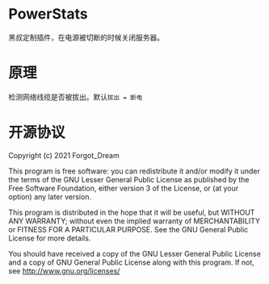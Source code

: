 # PowerStats
黑叔定制插件，在电源被切断的时候关闭服务器。

# 原理
检测网络线缆是否被拔出。默认`拔出 = 断电`

# 开源协议

Copyright (c) 2021 Forgot_Dream

This program is free software: you can redistribute it and/or modify
it under the terms of the GNU Lesser General Public License as published by
the Free Software Foundation, either version 3 of the License, or
(at your option) any later version.

This program is distributed in the hope that it will be useful,
but WITHOUT ANY WARRANTY; without even the implied warranty of
MERCHANTABILITY or FITNESS FOR A PARTICULAR PURPOSE.  See the
GNU General Public License for more details.

You should have received a copy of the GNU Lesser General Public License
and a copy of GNU General Public License along with this program.  If not, see
<http://www.gnu.org/licenses/>
